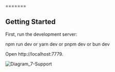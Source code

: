 
=======
## Getting Started
First, run the development server:

npm run dev
 or
yarn dev
 or
pnpm dev
 or
bun dev

Open http://localhost:7779.

![Diagram_7-Support](https://github.com/CleytonAlves07/7-Support/assets/89083420/cdf07d45-adfe-4a93-aea0-5c1dbf7e0162)
